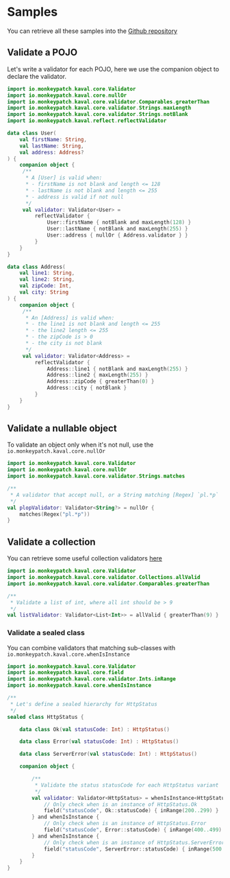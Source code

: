 ---
---

# Samples

You can retrieve all these samples into the [Github repository](https://github.com/MonkeyPatchIo/kaval/tree/master/samples/src/main/kotlin)

## Validate a POJO

Let's write a validator for each POJO, here we use the companion object to declare the validator.

```kotlin
import io.monkeypatch.kaval.core.Validator
import io.monkeypatch.kaval.core.nullOr
import io.monkeypatch.kaval.core.validator.Comparables.greaterThan
import io.monkeypatch.kaval.core.validator.Strings.maxLength
import io.monkeypatch.kaval.core.validator.Strings.notBlank
import io.monkeypatch.kaval.reflect.reflectValidator

data class User(
    val firstName: String,
    val lastName: String,
    val address: Address?
) {
    companion object {
     /**
      * A [User] is valid when:
      * - firstName is not blank and length <= 128
      * - lastName is not blank and length <= 255
      * - address is valid if not null
      */
     val validator: Validator<User> =
         reflectValidator {
             User::firstName { notBlank and maxLength(128) }
             User::lastName { notBlank and maxLength(255) }
             User::address { nullOr { Address.validator } }
         }
    }
}

data class Address(
    val line1: String,
    val line2: String,
    val zipCode: Int,
    val city: String
) {
    companion object {
     /**
      * An [Address] is valid when:
      * - the line1 is not blank and length <= 255
      * - the line2 length <= 255
      * - the zipCode is > 0
      * - the city is not blank
      */
     val validator: Validator<Address> =
         reflectValidator {
             Address::line1 { notBlank and maxLength(255) }
             Address::line2 { maxLength(255) }
             Address::zipCode { greaterThan(0) }
             Address::city { notBlank }
         }
    }
}
```

## Validate a nullable object

To validate an object only when it's not null, use the `io.monkeypatch.kaval.core.nullOr`

```kotlin
import io.monkeypatch.kaval.core.Validator
import io.monkeypatch.kaval.core.nullOr
import io.monkeypatch.kaval.core.validator.Strings.matches

/**
 * A validator that accept null, or a String matching [Regex] `pl.*p`
 */
val plopValidator: Validator<String?> = nullOr {
    matches(Regex("pl.*p"))
}
```

## Validate a collection

You can retrieve some useful collection validators [here](./kaval-core#collections)

```kotlin
import io.monkeypatch.kaval.core.Validator
import io.monkeypatch.kaval.core.validator.Collections.allValid
import io.monkeypatch.kaval.core.validator.Comparables.greaterThan

/**
 * Validate a list of int, where all int should be > 9
 */
val listValidator: Validator<List<Int>> = allValid { greaterThan(9) }
```

### Validate a sealed class

You can combine validators that matching sub-classes with `io.monkeypatch.kaval.core.whenIsInstance`

```kotlin
import io.monkeypatch.kaval.core.Validator
import io.monkeypatch.kaval.core.field
import io.monkeypatch.kaval.core.validator.Ints.inRange
import io.monkeypatch.kaval.core.whenIsInstance

/**
 * Let's define a sealed hierarchy for HttpStatus
 */
sealed class HttpStatus {

    data class Ok(val statusCode: Int) : HttpStatus()

    data class Error(val statusCode: Int) : HttpStatus()

    data class ServerError(val statusCode: Int) : HttpStatus()

    companion object {

        /**
         * Validate the status statusCode for each HttpStatus variant
         */
        val validator: Validator<HttpStatus> = whenIsInstance<HttpStatus, Ok> {
            // Only check when is an instance of HttpStatus.Ok
            field("statusCode", Ok::statusCode) { inRange(200..299) }
        } and whenIsInstance {
            // Only check when is an instance of HttpStatus.Error
            field("statusCode", Error::statusCode) { inRange(400..499) }
        } and whenIsInstance {
            // Only check when is an instance of HttpStatus.ServerError
            field("statusCode", ServerError::statusCode) { inRange(500..599) }
        }
    }
}
```
